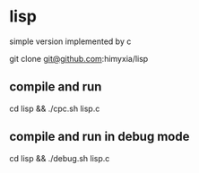 # lisp
simple version implemented by c

git clone git@github.com:himyxia/lisp

## compile and run
cd lisp && ./cpc.sh lisp.c

## compile and run in debug mode
cd lisp && ./debug.sh lisp.c
